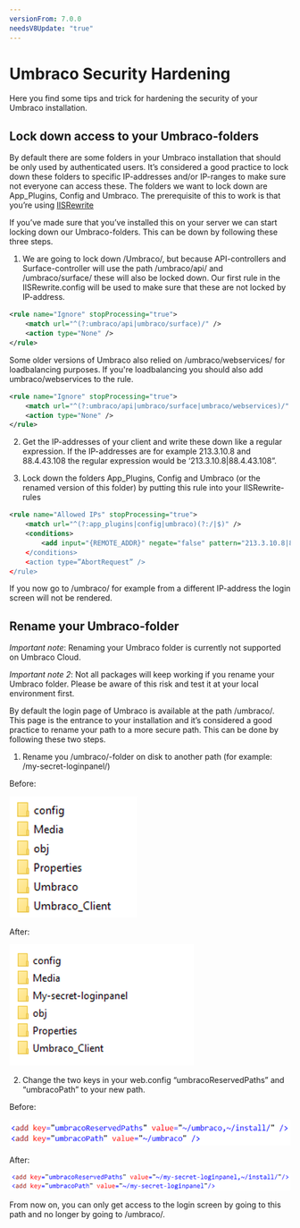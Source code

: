```yaml
---
versionFrom: 7.0.0
needsV8Update: "true"
---
```


# Umbraco Security Hardening

Here you find some tips and trick for hardening the security of your Umbraco installation.

## Lock down access to your Umbraco-folders

By default there are some folders in your Umbraco installation that should be only used by authenticated users. It’s considered a good practice to lock down these folders to specific IP-addresses and/or IP-ranges to make sure not everyone can access these.
The folders we want to lock down are App_Plugins, Config and Umbraco.
The prerequisite of this to work is that you’re using [IISRewrite](../../Routing/IISRewriteRules/index.md)

If you’ve made sure that you’ve installed this on your server we can start locking down our Umbraco-folders. This can be down by following these three steps.

1. We are going to lock down /Umbraco/, but because API-controllers and Surface-controller will use the path /umbraco/api/ and /umbraco/surface/ these will also be locked down. Our first rule in the IISRewrite.config will be used to make sure that these are not locked by IP-address.

```xml
<rule name="Ignore" stopProcessing="true">
    <match url="^(?:umbraco/api|umbraco/surface)/" />
    <action type="None" />
</rule>
```

Some older versions of Umbraco also relied on /umbraco/webservices/ for loadbalancing purposes. If you're loadbalancing you should also add umbraco/webservices to the rule.

```xml
<rule name="Ignore" stopProcessing="true">
    <match url="^(?:umbraco/api|umbraco/surface|umbraco/webservices)/" />
    <action type="None" />
</rule>
```

2. Get the IP-addresses of your client and write these down like a regular expression. If the IP-addresses are for example 213.3.10.8 and 88.4.43.108 the regular expression would be ‘213.3.10.8|88.4.43.108”.

3. Lock down the folders App_Plugins, Config and Umbraco (or the renamed version of this folder) by putting this rule into your IISRewrite-rules

```xml
<rule name="Allowed IPs" stopProcessing="true">
    <match url="^(?:app_plugins|config|umbraco)(?:/|$)" />
    <conditions>
        <add input="{REMOTE_ADDR}" negate="false" pattern="213.3.10.8|88.4.43.108”>
    </conditions>
    <action type=”AbortRequest” />
</rule>
```

If you now go to /umbraco/ for example from a different IP-address the login screen will not be rendered.

## Rename your Umbraco-folder
*Important note*: Renaming your Umbraco folder is currently not supported on Umbraco Cloud.

*Important note 2*: Not all packages will keep working if you rename your Umbraco folder. Please be aware of this risk and test it at your local environment first.

By default the login page of Umbraco is available at the path /umbraco/. This page is the entrance to your installation and it’s considered a good practice to rename your path to a more secure path.
This can be done by following these two steps.

1. Rename you /umbraco/-folder on disk to another path (for example: /my-secret-loginpanel/)

Before:

![Umbraco-folder on disk - before](images/foldersondisk-before.png)

After:

![Umbraco-folder on disk - after](images/foldersondisk-after.png)

2. Change the two keys in your web.config “umbracoReservedPaths” and “umbracoPath” to your new path.

Before:

![Web.config - before](images/webconfig-before.png)

After:

![Web.config - after](images/webconfig-after.png)

From now on, you can only get access to the login screen by going to this path and no longer by going to /umbraco/.
